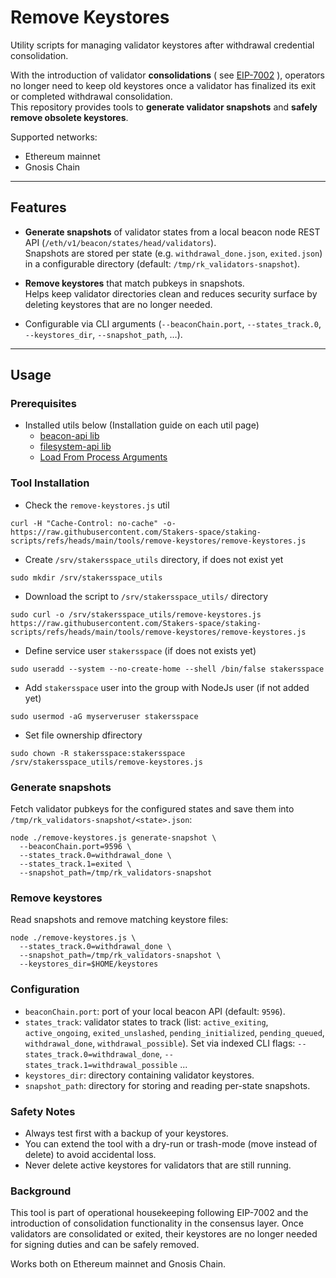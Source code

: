 # Remove Keystores

Utility scripts for managing validator keystores after withdrawal credential consolidation.

With the introduction of validator **consolidations** ( see [EIP-7002](https://eips.ethereum.org/EIPS/eip-7002) ), operators no longer need to keep old keystores once a validator has finalized its exit or completed withdrawal consolidation.  
This repository provides tools to **generate validator snapshots** and **safely remove obsolete keystores**.

Supported networks:
- Ethereum mainnet
- Gnosis Chain

---

## Features

- **Generate snapshots** of validator states from a local beacon node REST API (`/eth/v1/beacon/states/head/validators`).  
  Snapshots are stored per state (e.g. `withdrawal_done.json`, `exited.json`) in a configurable directory (default: `/tmp/rk_validators-snapshot`).

- **Remove keystores** that match pubkeys in snapshots.  
  Helps keep validator directories clean and reduces security surface by deleting keystores that are no longer needed.

- Configurable via CLI arguments (`--beaconChain.port`, `--states_track.0`, `--keystores_dir`, `--snapshot_path`, …).

---
## Usage
### Prerequisites
- Installed utils below (Installation guide on each util page)
  - [beacon-api lib](https://github.com/Stakers-space/staking-scripts/tree/main/libs/beacon-api)
  - [filesystem-api lib](https://github.com/Stakers-space/staking-scripts/tree/main/libs/filesystem-api)
  - [Load From Process Arguments](https://github.com/Stakers-space/staking-scripts/tree/main/libs/load-from-process-arguments)


### Tool Installation
- Check the `remove-keystores.js` util
```
curl -H "Cache-Control: no-cache" -o- https://raw.githubusercontent.com/Stakers-space/staking-scripts/refs/heads/main/tools/remove-keystores/remove-keystores.js
```
- Create `/srv/stakersspace_utils` directory, if does not exist yet
```
sudo mkdir /srv/stakersspace_utils
```
- Download the script to `/srv/stakersspace_utils/` directory
```
sudo curl -o /srv/stakersspace_utils/remove-keystores.js https://raw.githubusercontent.com/Stakers-space/staking-scripts/refs/heads/main/tools/remove-keystores/remove-keystores.js
```
- Define service user `stakersspace` (if does not exists yet)
```
sudo useradd --system --no-create-home --shell /bin/false stakersspace
```
- Add `stakersspace` user into the group with NodeJs user (if not added yet)
```
sudo usermod -aG myserveruser stakersspace
```
- Set file ownership dfirectory
```
sudo chown -R stakersspace:stakersspace /srv/stakersspace_utils/remove-keystores.js
```


### Generate snapshots
Fetch validator pubkeys for the configured states and save them into `/tmp/rk_validators-snapshot/<state>.json`:
```
node ./remove-keystores.js generate-snapshot \
  --beaconChain.port=9596 \
  --states_track.0=withdrawal_done \
  --states_track.1=exited \
  --snapshot_path=/tmp/rk_validators-snapshot
```
### Remove keystores
Read snapshots and remove matching keystore files:
```
node ./remove-keystores.js \
  --states_track.0=withdrawal_done \
  --snapshot_path=/tmp/rk_validators-snapshot \
  --keystores_dir=$HOME/keystores
```
### Configuration
- `beaconChain.port`: port of your local beacon API (default: `9596`).
- `states_track`: validator states to track (list: `active_exiting`, `active_ongoing`, `exited_unslashed`, `pending_initialized`, `pending_queued`, `withdrawal_done`, `withdrawal_possible`).
    Set via indexed CLI flags: `--states_track.0=withdrawal_done`, `--states_track.1=withdrawal_possible` ...
- `keystores_dir`: directory containing validator keystores.
- `snapshot_path`: directory for storing and reading per-state snapshots.

### Safety Notes
- Always test first with a backup of your keystores.
- You can extend the tool with a dry-run or trash-mode (move instead of delete) to avoid accidental loss.
- Never delete active keystores for validators that are still running.

### Background
This tool is part of operational housekeeping following EIP-7002 and the introduction of consolidation functionality in the consensus layer.
Once validators are consolidated or exited, their keystores are no longer needed for signing duties and can be safely removed.

Works both on Ethereum mainnet and Gnosis Chain.